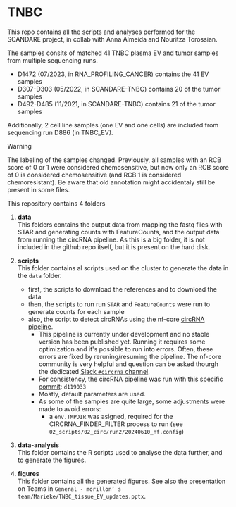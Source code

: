 # TNBC
This repo contains all the scripts and analyses performed for the SCANDARE project, in collab with Anna Almeida and Nouritza Torossian.

The samples consits of matched 41 TNBC plasma EV and tumor samples from multiple sequencing runs.
- D1472 (07/2023, in RNA_PROFILING_CANCER) contains the 41 EV samples
- D307-D303 (05/2022, in SCANDARE-TNBC) contains 20 of the tumor samples
- D492-D485 (11/2021, in SCANDARE-TNBC) contains 21 of the tumor samples

Additionally, 2 cell line samples (one EV and one cells) are included from sequencing run D886 (in TNBC_EV).

> [!WARNING]  
> The labeling of the samples changed. Previously, all samples with an RCB score of 0 or 1 were considered chemosensitive, but now only an RCB score of 0 is considered chemosensitive (and RCB 1 is considered chemoresistant). Be aware that old annotation might accidentaly still be present in some files.


This repository contains 4 folders
1. **data**  
This folders contains the output data from mapping the fastq files with STAR and generating counts with FeatureCounts, and the output data from running the circRNA pipeline. As this is a big folder, it is not included in the github repo itself, but it is present on the hard disk. 

2. **scripts**  
This folder contains al scripts used on the cluster to generate the data in the `data` folder.
  
    - first, the scripts to download the references and to download the data
    - then, the scripts to run run `STAR` and `FeatureCounts` were run to generate counts for each sample
    - also, the script to detect circRNAs using the nf-core [circRNA pipeline](https://github.com/nf-core/circrna).
      - This pipeline is currently under development and no stable version has been published yet. Running it requires some optimization and it's possible to run into errors. Often, these errors are fixed by reruning/resuming the pipeline. The nf-core community is very helpful and question can be asked thourgh the dedicated [Slack `#circrna` channel](https://nfcore.slack.com/channels/circrna).
      - For consistency, the circRNA pipeline was run with this specific [commit](https://github.com/nf-core/circrna/commit/c29124feafb089482cbb709f01c648b74139460a): `d119033`
      - Mostly, default parameters are used.
      - As some of the samples are quite large, some adjustments were made to avoid errors:
        - a `env.TMPDIR` was asigned, required for the CIRCRNA_FINDER_FILTER process to run (see `02_scripts/02_circ/run2/20240610_nf.config`)



3. **data-analysis**  
This folder contains the R scripts used to analyse the data further, and to generate the figures.

4. **figures**  
This folder contains all the generated figures. See also the presentation on Teams in `General - morillon’ s team/Marieke/TNBC_tissue_EV_updates.pptx`.
